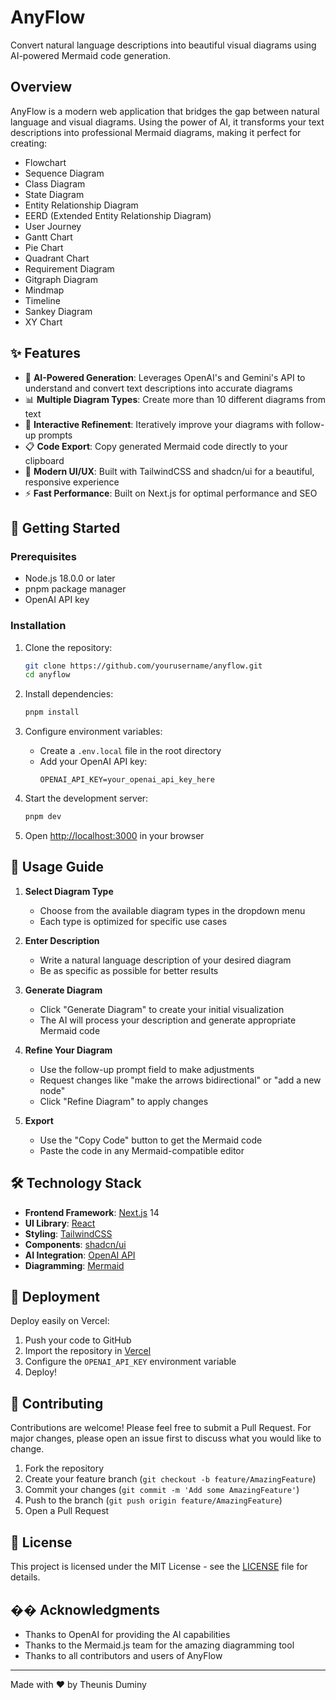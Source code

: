 # AnyFlow

Convert natural language descriptions into beautiful visual diagrams using AI-powered Mermaid code generation.

## Overview

AnyFlow is a modern web application that bridges the gap between natural language and visual diagrams. Using the power of AI, it transforms your text descriptions into professional Mermaid diagrams, making it perfect for creating:

- Flowchart
- Sequence Diagram
- Class Diagram
- State Diagram
- Entity Relationship Diagram
- EERD (Extended Entity Relationship Diagram)
- User Journey
- Gantt Chart
- Pie Chart
- Quadrant Chart
- Requirement Diagram
- Gitgraph Diagram
- Mindmap
- Timeline
- Sankey Diagram
- XY Chart

## ✨ Features

- 🤖 **AI-Powered Generation**: Leverages OpenAI's and Gemini's API to understand and convert text descriptions into accurate diagrams
- 📊 **Multiple Diagram Types**: Create more than 10 different diagrams from text
- 🔄 **Interactive Refinement**: Iteratively improve your diagrams with follow-up prompts
- 📋 **Code Export**: Copy generated Mermaid code directly to your clipboard
- 🎨 **Modern UI/UX**: Built with TailwindCSS and shadcn/ui for a beautiful, responsive experience
- ⚡ **Fast Performance**: Built on Next.js for optimal performance and SEO

## 🚀 Getting Started

### Prerequisites

- Node.js 18.0.0 or later
- pnpm package manager
- OpenAI API key

### Installation

1. Clone the repository:

   ```bash
   git clone https://github.com/yourusername/anyflow.git
   cd anyflow
   ```

2. Install dependencies:

   ```bash
   pnpm install
   ```

3. Configure environment variables:

   - Create a `.env.local` file in the root directory
   - Add your OpenAI API key:
     ```env
     OPENAI_API_KEY=your_openai_api_key_here
     ```

4. Start the development server:

   ```bash
   pnpm dev
   ```

5. Open [http://localhost:3000](http://localhost:3000) in your browser

## 📖 Usage Guide

1. **Select Diagram Type**

   - Choose from the available diagram types in the dropdown menu
   - Each type is optimized for specific use cases

2. **Enter Description**

   - Write a natural language description of your desired diagram
   - Be as specific as possible for better results

3. **Generate Diagram**

   - Click "Generate Diagram" to create your initial visualization
   - The AI will process your description and generate appropriate Mermaid code

4. **Refine Your Diagram**

   - Use the follow-up prompt field to make adjustments
   - Request changes like "make the arrows bidirectional" or "add a new node"
   - Click "Refine Diagram" to apply changes

5. **Export**
   - Use the "Copy Code" button to get the Mermaid code
   - Paste the code in any Mermaid-compatible editor

## 🛠️ Technology Stack

- **Frontend Framework**: [Next.js](https://nextjs.org/) 14
- **UI Library**: [React](https://reactjs.org/)
- **Styling**: [TailwindCSS](https://tailwindcss.com/)
- **Components**: [shadcn/ui](https://ui.shadcn.com/)
- **AI Integration**: [OpenAI API](https://platform.openai.com/)
- **Diagramming**: [Mermaid](https://mermaid.js.org/)

## 🚀 Deployment

Deploy easily on Vercel:

1. Push your code to GitHub
2. Import the repository in [Vercel](https://vercel.com)
3. Configure the `OPENAI_API_KEY` environment variable
4. Deploy!

## 🤝 Contributing

Contributions are welcome! Please feel free to submit a Pull Request. For major changes, please open an issue first to discuss what you would like to change.

1. Fork the repository
2. Create your feature branch (`git checkout -b feature/AmazingFeature`)
3. Commit your changes (`git commit -m 'Add some AmazingFeature'`)
4. Push to the branch (`git push origin feature/AmazingFeature`)
5. Open a Pull Request

## 📄 License

This project is licensed under the MIT License - see the [LICENSE](LICENSE) file for details.

## �� Acknowledgments

- Thanks to OpenAI for providing the AI capabilities
- Thanks to the Mermaid.js team for the amazing diagramming tool
- Thanks to all contributors and users of AnyFlow

---

Made with ❤️ by Theunis Duminy
